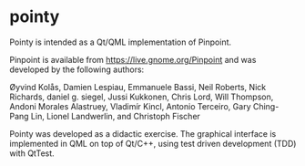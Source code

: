 pointy
======

Pointy is intended as a Qt/QML implementation of Pinpoint.

Pinpoint is available from https://live.gnome.org/Pinpoint
and was developed by the following authors:

Øyvind Kolås, Damien Lespiau, Emmanuele Bassi, Neil Roberts,
Nick Richards, daniel g. siegel, Jussi Kukkonen, Chris Lord,
Will Thompson, Andoni Morales Alastruey, Vladimír Kincl,
Antonio Terceiro, Gary Ching-Pang Lin, Lionel Landwerlin, 
and Christoph Fischer 

Pointy was developed as a didactic exercise. The graphical
interface is implemented in QML on top of Qt/C++, using
test driven development (TDD) with QtTest. 
